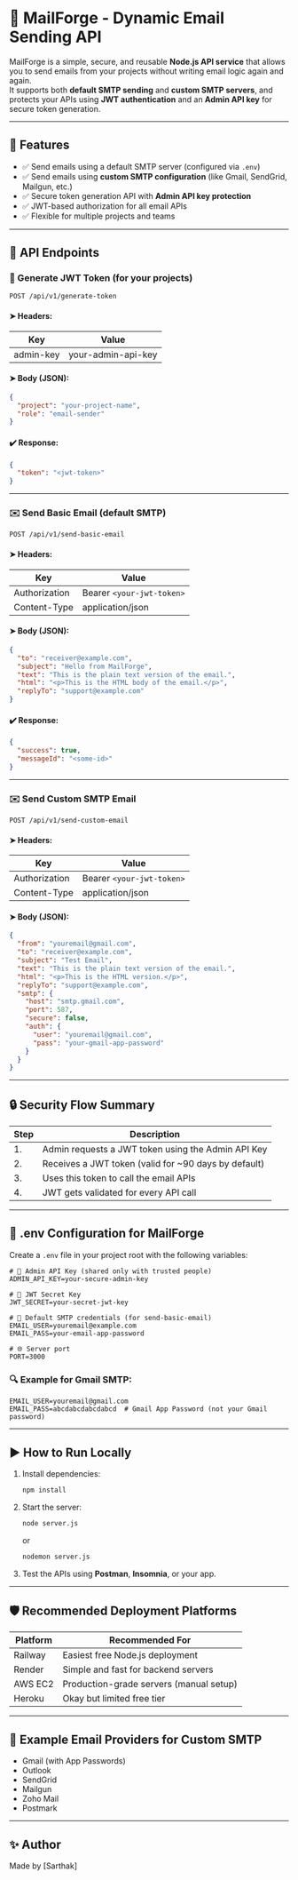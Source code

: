 # 🚀 MailForge - Dynamic Email Sending API

MailForge is a simple, secure, and reusable **Node.js API service** that allows you to send emails from your projects without writing email logic again and again.  
It supports both **default SMTP sending** and **custom SMTP servers**, and protects your APIs using **JWT authentication** and an **Admin API key** for secure token generation.

---

## 🔧 Features

- ✅ Send emails using a default SMTP server (configured via `.env`)
- ✅ Send emails using **custom SMTP configuration** (like Gmail, SendGrid, Mailgun, etc.)
- ✅ Secure token generation API with **Admin API key protection**
- ✅ JWT-based authorization for all email APIs
- ✅ Flexible for multiple projects and teams

---

## 📂 API Endpoints

### 🔑 Generate JWT Token (for your projects)

```
POST /api/v1/generate-token
```

#### ➤ Headers:
| Key        | Value                  |
|------------|------------------------|
| admin-key  | your-admin-api-key     |

#### ➤ Body (JSON):
```json
{
  "project": "your-project-name",
  "role": "email-sender"
}
```

#### ✔️ Response:
```json
{
  "token": "<jwt-token>"
}
```

---

### ✉️ Send Basic Email (default SMTP)

```
POST /api/v1/send-basic-email
```

#### ➤ Headers:
| Key            | Value                                  |
|----------------|----------------------------------------|
| Authorization  | Bearer `<your-jwt-token>`             |
| Content-Type   | application/json                      |

#### ➤ Body (JSON):
```json
{
  "to": "receiver@example.com",
  "subject": "Hello from MailForge",
  "text": "This is the plain text version of the email.",
  "html": "<p>This is the HTML body of the email.</p>",
  "replyTo": "support@example.com"
}
```

#### ✔️ Response:
```json
{
  "success": true,
  "messageId": "<some-id>"
}
```

---

### ✉️ Send Custom SMTP Email

```
POST /api/v1/send-custom-email
```

#### ➤ Headers:
| Key            | Value                                  |
|----------------|----------------------------------------|
| Authorization  | Bearer `<your-jwt-token>`             |
| Content-Type   | application/json                      |

#### ➤ Body (JSON):
```json
{
  "from": "youremail@gmail.com",
  "to": "receiver@example.com",
  "subject": "Test Email",
  "text": "This is the plain text version of the email.",
  "html": "<p>This is the HTML version.</p>",
  "replyTo": "support@example.com",
  "smtp": {
    "host": "smtp.gmail.com",
    "port": 587,
    "secure": false,
    "auth": {
      "user": "youremail@gmail.com",
      "pass": "your-gmail-app-password"
    }
  }
}
```

---

## 🔒 Security Flow Summary

| Step | Description |
|-----|-------------|
| 1. | Admin requests a JWT token using the Admin API Key |
| 2. | Receives a JWT token (valid for ~90 days by default) |
| 3. | Uses this token to call the email APIs |
| 4. | JWT gets validated for every API call |

---

## 🌱 .env Configuration for MailForge

Create a `.env` file in your project root with the following variables:

```env
# 🔑 Admin API Key (shared only with trusted people)
ADMIN_API_KEY=your-secure-admin-key

# 🔑 JWT Secret Key
JWT_SECRET=your-secret-jwt-key

# 📧 Default SMTP credentials (for send-basic-email)
EMAIL_USER=youremail@example.com
EMAIL_PASS=your-email-app-password

# 🌐 Server port
PORT=3000
```

### 🔍 Example for Gmail SMTP:
```env
EMAIL_USER=youremail@gmail.com
EMAIL_PASS=abcdabcdabcdabcd  # Gmail App Password (not your Gmail password)
```

---

## ▶️ How to Run Locally

1. Install dependencies:
   ```bash
   npm install
   ```

2. Start the server:
   ```bash
   node server.js
   ```
   or
   ```bash
   nodemon server.js
   ```

3. Test the APIs using **Postman**, **Insomnia**, or your app.

---

## 🛡️ Recommended Deployment Platforms

| Platform | Recommended For |
|---------|-----------------|
| Railway | Easiest free Node.js deployment |
| Render  | Simple and fast for backend servers |
| AWS EC2 | Production-grade servers (manual setup) |
| Heroku  | Okay but limited free tier |

---

## 📨 Example Email Providers for Custom SMTP

- Gmail (with App Passwords)
- Outlook
- SendGrid
- Mailgun
- Zoho Mail
- Postmark

---

## ✨ Author
Made by [Sarthak]

